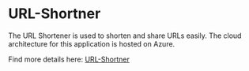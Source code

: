 # URL-Shortner

The URL Shortener is used to shorten and share URLs easily. The cloud architecture for this application is hosted on Azure.

Find more details here: [URL-Shortner](https://deepmehta.co.in/projects/url-shortner/)
